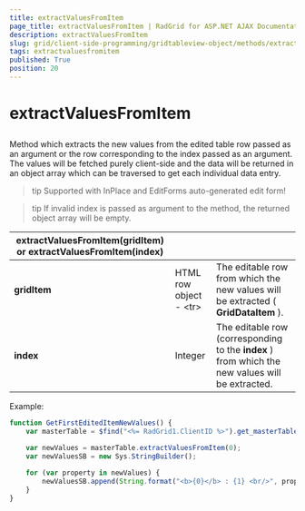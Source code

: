 ```yaml
---
title: extractValuesFromItem
page_title: extractValuesFromItem | RadGrid for ASP.NET AJAX Documentation
description: extractValuesFromItem
slug: grid/client-side-programming/gridtableview-object/methods/extractvaluesfromitem
tags: extractvaluesfromitem
published: True
position: 20
---
```


# extractValuesFromItem



## 

Method which extracts the new values from the edited table row passed as an argument or the row corresponding to the index passed as an argument. The values will be fetched purely client-side and the data will be returned in an object array which can be traversed to get each individual data entry.

>tip Supported with InPlace and EditForms auto-generated edit form!
>


>tip If invalid index is passed as argument to the method, the returned object array will be empty.
>



|  **extractValuesFromItem(gridItem) or extractValuesFromItem(index)**  |  |  |
| ------ | ------ | ------ |
| **gridItem** |HTML row object - &lt;tr&gt;|The editable row from which the new values will be extracted ( **GridDataItem** ).|
| **index** |Integer|The editable row (corresponding to the **index** ) from which the new values will be extracted.|

Example:

````JavaScript
function GetFirstEditedItemNewValues() {
    var masterTable = $find("<%= RadGrid1.ClientID %>").get_masterTableView();

    var newValues = masterTable.extractValuesFromItem(0);
    var newValuesSB = new Sys.StringBuilder();

    for (var property in newValues) {
        newValuesSB.append(String.format("<b>{0}</b> : {1} <br/>", property, newValues[property]));
    }
}
````


